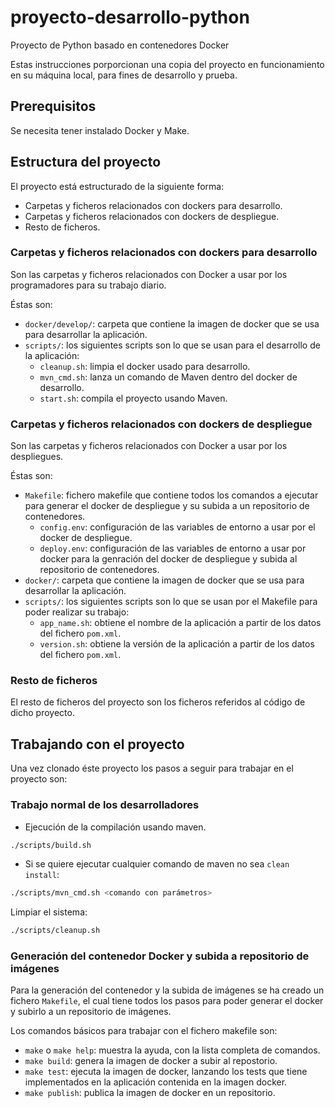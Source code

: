 # proyecto-desarrollo-python

Proyecto de Python basado en contenedores Docker

Estas instrucciones porporcionan una copia del proyecto en funcionamiento en su máquina local, para fines de desarrollo y prueba.


## Prerequisitos

Se necesita tener instalado Docker y Make.


## Estructura del proyecto

El proyecto está estructurado de la siguiente forma:

* Carpetas y ficheros relacionados con dockers para desarrollo.
* Carpetas y ficheros relacionados con dockers de despliegue.
* Resto de ficheros.


### Carpetas y ficheros relacionados con dockers para desarrollo

Son las carpetas y ficheros relacionados con Docker a usar por los programadores para su trabajo diario.

Éstas son:

* `docker/develop/`: carpeta que contiene la imagen de docker que se usa para desarrollar la aplicación.
* `scripts/`: los siguientes scripts son lo que se usan para el desarrollo de la aplicación:
  * `cleanup.sh`: limpia el docker usado para desarrollo.
  * `mvn_cmd.sh`: lanza un comando de Maven dentro del docker de desarrollo.
  * `start.sh`: compila el proyecto usando Maven.


### Carpetas y ficheros relacionados con dockers de despliegue

Son las carpetas y ficheros relacionados con Docker a usar por los despliegues.

Éstas son:

* `Makefile`: fichero makefile que contiene todos los comandos a ejecutar para generar el docker de despliegue y su subida a un repositorio de contenedores.
  * `config.env`: configuración de las variables de entorno a usar por el docker de despliegue.
  * `deploy.env`: configuración de las variables de entorno a usar por docker para la genración del docker de despliegue y subida al repositorio de contenedores.
* `docker/`: carpeta que contiene la imagen de docker que se usa para desarrollar la aplicación.
* `scripts/`: los siguientes scripts son lo que se usan por el Makefile para poder realizar su trabajo:
  * `app_name.sh`: obtiene el nombre de la aplicación a partir de los datos del fichero `pom.xml`.
  * `version.sh`: obtiene la versión de la aplicación a partir de los datos del fichero `pom.xml`.


### Resto de ficheros

El resto de ficheros del proyecto son los ficheros referidos al código de dicho proyecto.


## Trabajando con el proyecto

Una vez clonado éste proyecto los pasos a seguir para trabajar en el proyecto son:


### Trabajo normal de los desarrolladores

* Ejecución de la compilación usando maven.

``` bash
./scripts/build.sh
```

* Si se quiere ejecutar cualquier comando de maven no sea `clean install`:

``` bash
./scripts/mvn_cmd.sh <comando con parámetros>
```

Limpiar el sistema:

``` bash
./scripts/cleanup.sh
```


### Generación del contenedor Docker y subida a repositorio de imágenes

Para la generación del contenedor y la subida de imágenes se ha creado un fichero `Makefile`, el cual tiene todos los pasos para poder generar el docker y subirlo a un repositorio de imágenes.

Los comandos básicos para trabajar con el fichero makefile son:

* `make` o `make help`: muestra la ayuda, con la lista completa de comandos.
* `make build`: genera la imagen de docker a subir al repostorio.
* `make test`: ejecuta la imagen de docker, lanzando los tests que tiene implementados en la aplicación contenida en la imagen docker.
* `make publish`: publica la imagen de docker en un repositorio.

